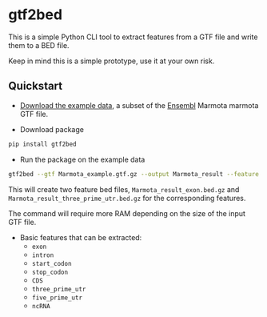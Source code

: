 # gtf2bed

This is a simple Python CLI tool to extract features from a GTF file and write them to a BED file.

Keep in mind this is a simple prototype, use it at your own risk.

## Quickstart

- [Download the example data](https://github.com/jvfe/gtf2bed/raw/main/data/Marmota_example.gtf.gz), a subset of
  the [Ensembl](https://www.ensembl.org/) Marmota marmota GTF file.

- Download package

```bash
pip install gtf2bed
```

- Run the package on the example data

```bash
gtf2bed --gtf Marmota_example.gtf.gz --output Marmota_result --feature three_prime_utr,exon
```

This will create two feature bed files, `Marmota_result_exon.bed.gz` and `Marmota_result_three_prime_utr.bed.gz`
for the corresponding features.

The command will require more RAM depending on the size of the input GTF file.

* Basic features that can be extracted:
  * `exon`
  * `intron`
  * `start_codon`
  * `stop_codon`
  * `CDS`
  * `three_prime_utr`
  * `five_prime_utr`
  * `ncRNA`
